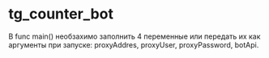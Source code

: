 # tg_counter_bot

В func main()  необзахимо заполнить 4 переменные или передать их как аргументы при запуске:
  proxyAddres, proxyUser, proxyPassword, botApi.
